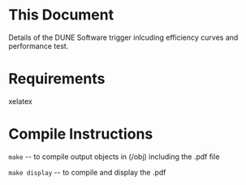 # This Document
  Details of the DUNE Software trigger inlcuding efficiency curves and performance test.

# Requirements
  xelatex 

# Compile Instructions
  `make` -- to compile output objects in (/obj) including the .pdf file
  
  `make display` -- to compile and display the .pdf

